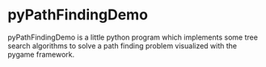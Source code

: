 # pyPathFindingDemo
pyPathFindingDemo is a little python program which implements some tree search algorithms to solve a path finding problem visualized with the pygame framework.
